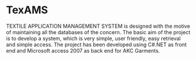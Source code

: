 # TexAMS
TEXTILE APPLICATION MANAGEMENT SYSTEM is designed with the motive of maintaining all the databases of the concern. The basic aim of the project is to develop a system, which is very simple, user friendly, easy retrieval and simple access. The project has been developed using C#.NET as front end and Microsoft access 2007 as back end for AKC Garments.
